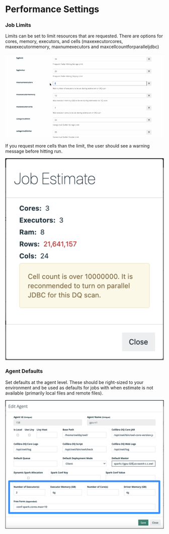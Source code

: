 # Performance Settings

### Job Limits

Limits can be set to limit resources that are requested.  There are options for cores, memory, executors, and cells (maxexecutorcores, maxexecutormemory, maxnumexecutors and maxcellcountforparalleljdbc)&#x20;

![](<../.gitbook/assets/limits (1).gif>)

If you request more cells than the limit, the user should see a warning message before hitting run.&#x20;

![](<../.gitbook/assets/image (90) (1).png>)

### Agent Defaults

Set defaults at the agent level.  These should be right-sized to your environment and be used as defaults for jobs with when estimate is not available (primarily local files and remote files).

![](<../.gitbook/assets/image (103).png>)
